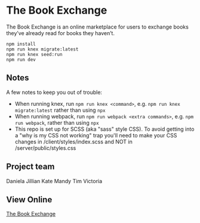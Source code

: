 # The Book Exchange

The Book Exchange is an online marketplace for users to exchange books they’ve already read for books they haven’t. 

```
npm install
npm run knex migrate:latest
npm run knex seed:run
npm run dev
```

## Notes

A few notes to keep you out of trouble:
- When running knex, run `npm run knex <command>`, e.g. `npm run knex migrate:latest` rather than using `npx`
- When running webpack, run `npm run webpack <extra commands>`, e.g. `npm run webpack`, rather than using `npx`
- This repo is set up for SCSS (aka "sass" style CSS). To avoid getting into a "why is my CSS not working" trap you'll need to make your CSS changes in /client/styles/index.scss and NOT in /server/public/styles.css

## Project team

Daniela
Jillian
Kate
Mandy
Tim
Victoria

## View Online
[The Book Exchange](https://the-book-exchange-mako.herokuapp.com/)
